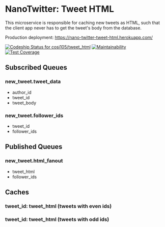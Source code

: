 # NanoTwitter: Tweet HTML

This microservice is responsible for caching new tweets as HTML, such that the client app never has to get the tweet's body from the database.

Production deployment: https://nano-twitter-tweet-html.herokuapp.com/

[![Codeship Status for cosi105/tweet_html](https://app.codeship.com/projects/cfedf360-4ad7-0137-b293-7e643328ef00/status?branch=master)](https://app.codeship.com/projects/338629)
[![Maintainability](https://api.codeclimate.com/v1/badges/0e9369f1900877991f67/maintainability)](https://codeclimate.com/github/cosi105/tweet_html/maintainability)
[![Test Coverage](https://api.codeclimate.com/v1/badges/0e9369f1900877991f67/test_coverage)](https://codeclimate.com/github/cosi105/tweet_html/test_coverage)

## Subscribed Queues

### new\_tweet.tweet\_data

- author_id
- tweet_id
- tweet_body

### new\_tweet.follower\_ids

- tweet_id
- follower_ids

## Published Queues

### new\_tweet.html\_fanout

- tweet_html
- follower_ids

## Caches

### tweet\_id: tweet\_html (tweets with even ids)
### tweet\_id: tweet\_html (tweets with odd ids)